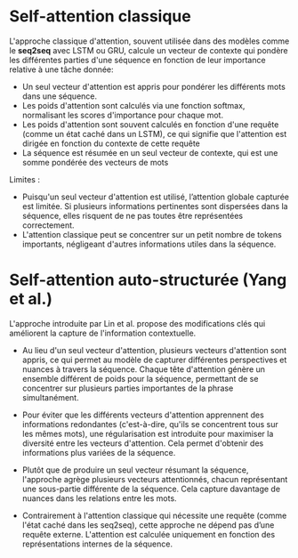 # Self-attention classique

L'approche classique d'attention, souvent utilisée dans des modèles comme le **seq2seq** avec LSTM ou GRU, calcule un vecteur de contexte qui pondère les différentes parties d'une séquence en fonction de leur importance relative à une tâche donnée: 
- Un seul vecteur d'attention est appris pour pondérer les différents mots dans une séquence.
- Les poids d'attention sont calculés via une fonction softmax, normalisant les scores d'importance pour chaque mot.
- Les poids d'attention sont souvent calculés en fonction d'une requête (comme un état caché dans un LSTM), ce qui signifie que l'attention est dirigée en fonction du contexte de cette requête
- La séquence est résumée en un seul vecteur de contexte, qui est une somme pondérée des vecteurs de mots

Limites : 
- Puisqu'un seul vecteur d'attention est utilisé, l’attention globale capturée est limitée. Si plusieurs informations pertinentes sont dispersées dans la séquence, elles risquent de ne pas toutes être représentées correctement.
- L'attention classique peut se concentrer sur un petit nombre de tokens importants, négligeant d'autres informations utiles dans la séquence.

# Self-attention auto-structurée (Yang et al.)
L'approche introduite par Lin et al. propose des modifications clés qui améliorent la capture de l'information contextuelle.

- Au lieu d'un seul vecteur d'attention, plusieurs vecteurs d'attention sont appris, ce qui permet au modèle de capturer différentes perspectives et nuances à travers la séquence. Chaque tête d'attention génère un ensemble différent de poids pour la séquence, permettant de se concentrer sur plusieurs parties importantes de la phrase simultanément.

- Pour éviter que les différents vecteurs d'attention apprennent des informations redondantes (c'est-à-dire, qu'ils se concentrent tous sur les mêmes mots), une régularisation est introduite pour maximiser la diversité entre les vecteurs d'attention. Cela permet d'obtenir des informations plus variées de la séquence.

- Plutôt que de produire un seul vecteur résumant la séquence, l'approche agrège plusieurs vecteurs attentionnés, chacun représentant une sous-partie différente de la séquence. Cela capture davantage de nuances dans les relations entre les mots.

- Contrairement à l'attention classique qui nécessite une requête (comme l'état caché dans les seq2seq), cette approche ne dépend pas d’une requête externe. L'attention est calculée uniquement en fonction des représentations internes de la séquence.

